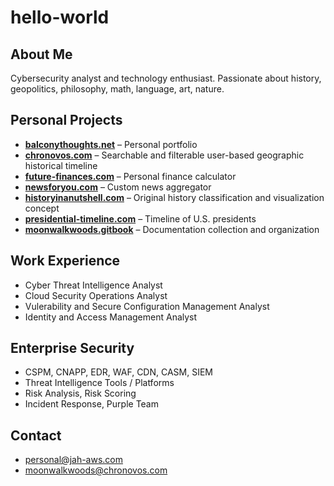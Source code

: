 # hello-world

## About Me
Cybersecurity analyst and technology enthusiast. 
Passionate about history, geopolitics, philosophy, math, language, art, nature.

## Personal Projects 
- **[balconythoughts.net](https://balconythoughts.net)** – Personal portfolio
- **[chronovos.com](https://chronovos.com)** – Searchable and filterable user-based geographic historical timeline
- **[future-finances.com](https://future-finances.com)** – Personal finance calculator
- **[newsforyou.com](https://newsforyou.com)** – Custom news aggregator
- **[historyinanutshell.com](https://historyinanutshell.com)** – Original history classification and visualization concept
- **[presidential-timeline.com](https://presidential-timeline.com)** – Timeline of U.S. presidents
- **[moonwalkwoods.gitbook](https://moonwalkwoods.gitbook.io/moonwalkwoods)** – Documentation collection and organization

## Work Experience
- Cyber Threat Intelligence Analyst
- Cloud Security Operations Analyst
- Vulerability and Secure Configuration Management Analyst
- Identity and Access Management Analyst

## Enterprise Security
- CSPM, CNAPP, EDR, WAF, CDN, CASM, SIEM 
- Threat Intelligence Tools / Platforms 
- Risk Analysis, Risk Scoring
- Incident Response, Purple Team

## Contact 
- personal@jah-aws.com
- moonwalkwoods@chronovos.com
